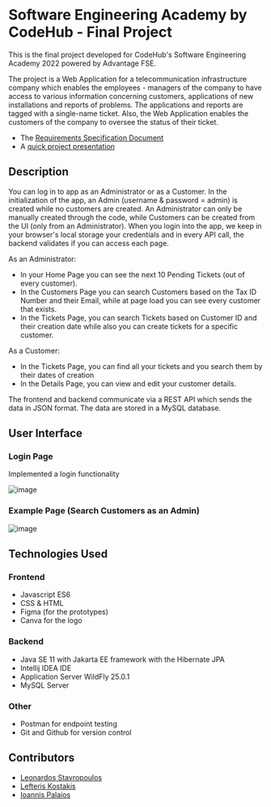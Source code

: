 # Software Engineering Academy by CodeHub - Final Project
  This is the final project developed for CodeHub's Software Engineering Academy 2022 powered by Advantage FSE.
  
  The project is a Web Application for a telecommunication infrastructure company which enables the employees - managers of the company to have access to various information concerning customers, applications of new installations and reports of problems. The applications and reports are tagged with a single-name ticket. Also, the Web Application enables the customers of the company to oversee the status of their ticket.

* The [Requirements Specification Document](https://github.com/johnpalaios/project-telco/blob/main/requirements-specification-doc.pdf)
* A [quick project presentation](https://docs.google.com/presentation/d/1gqNR42QPxQggLjwT2verd79VSpDxyAlU/edit?usp=sharing&ouid=113231103947982569976&rtpof=true&sd=true)
## Description
You can log in to app as an Administrator or as a Customer. In the initialization of the app, an Admin (username & password = admin) is created while no customers are created. An Administrator can only be manually created through the code, while Customers can be created from the UI (only from an Administrator). When you login into the app, we keep in your browser's local storage your credentials and in every API call, the backend validates if you can access each page.

As an Administrator: 
* In your Home Page you can see the next 10 Pending Tickets (out of every customer).
* In the Customers Page you can search Customers based on the Tax ID Number and their Email, while at page load you can see every customer that exists.
* In the Tickets Page, you can search Tickets based on Customer ID and their creation date while also you can create tickets for a specific customer.

As a Customer:
* In the Tickets Page, you can find all your tickets and you search them by their dates of creation
* In the Details Page, you can view and edit your customer details.

The frontend and backend communicate via a REST API which sends the data in JSON format.
The data are stored in a MySQL database.

## User Interface
### Login Page
Implemented a login functionality

![image](https://user-images.githubusercontent.com/59118861/211810672-4189a45a-157c-4546-93cd-1459f265de33.png)
### Example Page (Search Customers as an Admin)
![image](https://user-images.githubusercontent.com/59118861/211810433-551437c3-aa28-41ab-a467-d94a39e51b96.png)

## Technologies Used
### Frontend
* Javascript ES6
* CSS & HTML
* Figma (for the prototypes)
* Canva for the logo

### Backend
* Java SE 11 with Jakarta EE framework with the Hibernate JPA
* Intellij IDEA IDE
* Application Server WildFly 25.0.1
* MySQL Server

### Other
* Postman for endpoint testing
* Git and Github for version control

## Contributors
* [Leonardos Stavropoulos](https://github.com/LeoStavropoulos)
* [Lefteris Kostakis](https://github.com/terrys48)
* [Ioannis Palaios](https://github.com/johnpalaios)
